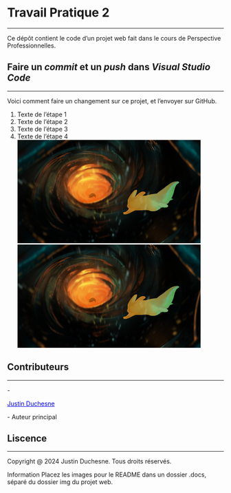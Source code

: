 # Travail Pratique 2
---
Ce dépôt contient le code d’un projet web fait dans le cours de Perspective Professionnelles.
## Faire un *commit* et un *push* dans *Visual Studio Code*
---
Voici comment faire un changement sur ce projet, et l’envoyer sur GitHub.
1. Texte de l’étape 1
2. Texte de l’étape 2
3. Texte de l’étape 3
4. Texte de l’étape 4
![TEMP](\images\dream.png "TEMP2")
![TEMP](\images\dream.png "TEMP2")
## Contributeurs
---
-<p style="color: blue;"><u> Justin Duchesne </u></p> - Auteur principal
## Liscence
---
Copyright @ 2024 Justin Duchesne. Tous droits réservés.







Information
Placez les images pour le README dans un dossier .docs, séparé du dossier img du projet web.